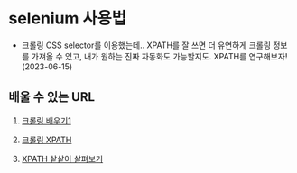 # selenium 사용법

- 크롤링 CSS selector를 이용했는데.. XPATH를 잘 쓰면 더 유연하게 크롤링 정보를 가져올 수 있고, 내가 원하는 진짜 자동화도 가능할지도. XPATH를 연구해보자!(2023-06-15)

## 배울 수 있는 URL
1. [크롤링 배우기1](https://greeksharifa.github.io/references/2020/10/30/python-selenium-usage/#%EB%B2%84%EC%A0%84-4-%EC%9D%B4%ED%9B%84-%EB%B0%94%EB%80%90-%EC%A0%90)

2. [크롤링 XPATH](https://yeko90.tistory.com/entry/%ED%81%AC%EB%A1%A4%EB%A7%81-%EA%B8%B0%EC%B4%88-svg-%ED%83%9C%EA%B7%B8-%EC%B0%BE%EA%B8%B0-with-xpath-%EC%85%80%EB%A0%88%EB%8B%88%EC%9B%80)

3. [XPATH 샅샅이 살펴보기](https://testmanager.tistory.com/121)